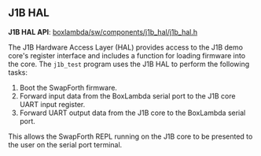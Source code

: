 ## J1B HAL

**J1B HAL API**:
[boxlambda/sw/components/j1b_hal/j1b_hal.h](https://github.com/epsilon537/boxlambda/tree/master/sw/components/j1b_hal/j1b_hal.h)

The J1B Hardware Access Layer (HAL) provides access to the J1B demo core's register interface and includes a function for loading firmware into the core. The `j1b_test` program uses the J1B HAL to perform the following tasks:

1. Boot the SwapForth firmware.
2. Forward input data from the BoxLambda serial port to the J1B core UART input register.
3. Forward UART output data from the J1B core to the BoxLambda serial port.

This allows the SwapForth REPL running on the J1B core to be presented to the user on the serial port terminal.
